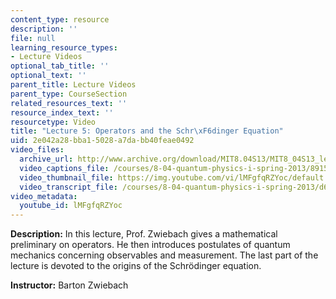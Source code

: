 ```yaml
---
content_type: resource
description: ''
file: null
learning_resource_types:
- Lecture Videos
optional_tab_title: ''
optional_text: ''
parent_title: Lecture Videos
parent_type: CourseSection
related_resources_text: ''
resource_index_text: ''
resourcetype: Video
title: "Lecture 5: Operators and the Schr\xF6dinger Equation"
uid: 2e042a28-bba1-5028-a7da-bb40feae0492
video_files:
  archive_url: http://www.archive.org/download/MIT8.04S13/MIT8_04S13_lec05_300k.mp4
  video_captions_file: /courses/8-04-quantum-physics-i-spring-2013/8915987c0cee52548a8d584e655489e6_lMFgfqRZYoc.vtt
  video_thumbnail_file: https://img.youtube.com/vi/lMFgfqRZYoc/default.jpg
  video_transcript_file: /courses/8-04-quantum-physics-i-spring-2013/d6278e9296bbed1e101805e084ccd7c0_lMFgfqRZYoc.pdf
video_metadata:
  youtube_id: lMFgfqRZYoc
---
```


**Description:** In this lecture, Prof. Zwiebach gives a mathematical preliminary on operators. He then introduces postulates of quantum mechanics concerning observables and measurement. The last part of the lecture is devoted to the origins of the Schrödinger equation.

**Instructor:** Barton Zwiebach